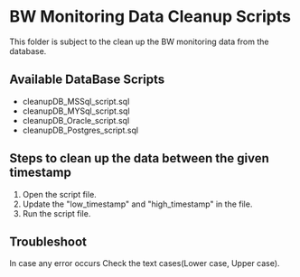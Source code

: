# BW Monitoring Data Cleanup Scripts

This folder is subject to the clean up the BW monitoring data from the database.

## Available DataBase Scripts

* cleanupDB_MSSql_script.sql
* cleanupDB_MYSql_script.sql
* cleanupDB_Oracle_script.sql
* cleanupDB_Postgres_script.sql

## Steps to clean up the data between the given timestamp

1) Open the script file.
2) Update the "low_timestamp" and "high_timestamp" in the file.
3) Run the script file.

## Troubleshoot

In case any error occurs Check the text cases(Lower case, Upper case).
